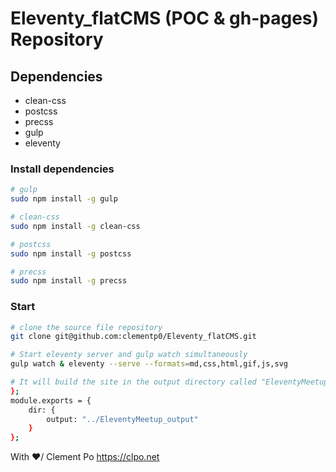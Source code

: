 # Eleventy_flatCMS (POC & gh-pages) Repository

## Dependencies

* clean-css
* postcss
* precss
* gulp
* eleventy

### Install dependencies

```bash
# gulp
sudo npm install -g gulp

# clean-css
sudo npm install -g clean-css

# postcss
sudo npm install -g postcss

# precss
sudo npm install -g precss

```
### Start

```bash
# clone the source file repository
git clone git@github.com:clementp0/Eleventy_flatCMS.git

# Start eleventy server and gulp watch simultaneously
gulp watch & eleventy --serve --formats=md,css,html,gif,js,svg

# It will build the site in the output directory called "EleventyMeetup_output". Can be changed here :
};
module.exports = {
    dir: {
        output: "../EleventyMeetup_output"
    }
};

```
With ❤️/ Clement Po
https://clpo.net
